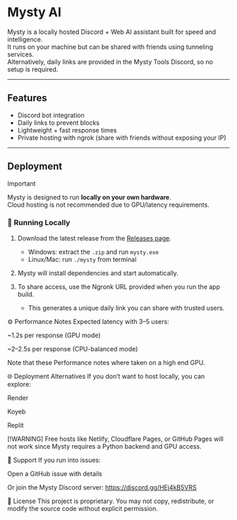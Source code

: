 # Mysty AI

Mysty is a locally hosted Discord + Web AI assistant built for speed and intelligence.  
It runs on your machine but can be shared with friends using tunneling services.  
Alternatively, daily links are provided in the Mysty Tools Discord, so no setup is required.

---

## Features

- Discord bot integration  
- Daily links to prevent blocks  
- Lightweight + fast response times  
- Private hosting with ngrok (share with friends without exposing your IP)  

---

## Deployment

> [!IMPORTANT]  
> Mysty is designed to run **locally on your own hardware**.  
> Cloud hosting is not recommended due to GPU/latency requirements.

### 🔹 Running Locally
1. Download the latest release from the [Releases page](https://github.com/5k-Explorer/MystyKnowledge-AICheating/releases).  
   - Windows: extract the `.zip` and run `mysty.exe`  
   - Linux/Mac: run `./mysty` from terminal  

2. Mysty will install dependencies and start automatically.  

3. To share access, use the Ngronk URL provided when you run the app build.
   - This generates a unique daily link you can share with trusted users.

⚙️ Performance Notes
Expected latency with 3–5 users:

~1.2s per response (GPU mode)

~2–2.5s per response (CPU-balanced mode)

Note that these Performance notes where taken on a high end GPU.

🌐 Deployment Alternatives
If you don’t want to host locally, you can explore:

Render

Koyeb

Replit

[!WARNING]
Free hosts like Netlify, Cloudflare Pages, or GitHub Pages will not work since Mysty requires a Python backend and GPU access.

🤝 Support
If you run into issues:

Open a GitHub issue with details

Or join the Mysty Discord server: https://discord.gg/HEj4kB5VRS

📜 License
This project is proprietary.
You may not copy, redistribute, or modify the source code without explicit permission.
